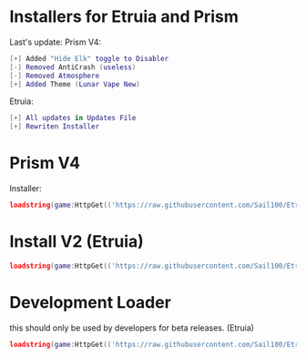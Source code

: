 # Installers for Etruia and Prism

Last's update:
Prism V4:
```lua
[+] Added "Hide Elk" toggle to Disabler 
[-] Removed AntiCrash (useless)
[-] Removed Atmosphere 
[+] Added Theme (Lunar Vape New)
```

Etruia:
```lua
[+] All updates in Updates File
[+] Rewriten Installer
```
# Prism V4
Installer:
```lua
loadstring(game:HttpGet(('https://raw.githubusercontent.com/Sail100/EtruiaConfigStorage/main/PrismInstaller/installer.lua')))()
```

# Install V2 (Etruia)

```lua
loadstring(game:HttpGet(('https://raw.githubusercontent.com/Sail100/EtruiaConfigStorage/main/etruiav2/Install.lua')))()

```
# Development Loader
this should only be used by developers for beta releases. (Etruia)

```lua
loadstring(game:HttpGet(('https://raw.githubusercontent.com/Sail100/EtruiaConfigStorage/main/EtruiaDevelopment/loader.lua')))()
```

